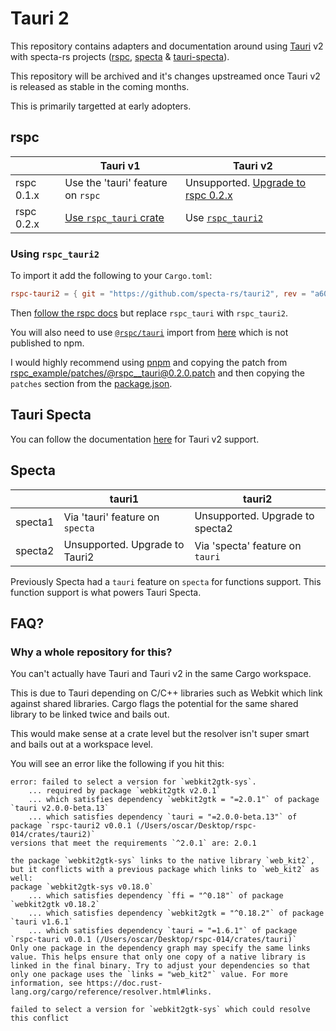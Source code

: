 # Tauri 2

This repository contains adapters and documentation around using [Tauri](https://tauri.app) v2 with specta-rs projects ([rspc](http://github.com/oscartbeaumont/rspc), [specta](https://github.com/oscartbeaumont/specta) & [tauri-specta](https://github.com/oscartbeaumont/tauri-specta)).

This repository will be archived and it's changes upstreamed once Tauri v2 is released as stable in the coming months.

This is primarily targetted at early adopters.

## rspc

|            | Tauri v1                                                          | Tauri v2                                                                                         |
| ---------- | ----------------------------------------------------------------- | ------------------------------------------------------------------------------------------------ |
| rspc 0.1.x | Use the 'tauri' feature on `rspc`                                 | Unsupported. [Upgrade to rspc 0.2.x](https://github.com/oscartbeaumont/rspc/releases/tag/v0.2.0) |
| rspc 0.2.x | [Use `rspc_tauri` crate](https://www.rspc.dev/integrations/tauri) | Use [`rspc_tauri2`](./rspc_tauri2)                                                               |

### Using `rspc_tauri2`

To import it add the following to your `Cargo.toml`:
```toml
rspc-tauri2 = { git = "https://github.com/specta-rs/tauri2", rev = "a605fbb7b77ba55ca310c20e2475fddb05fbc969" }
```

Then [follow the rspc docs](https://www.rspc.dev/integrations/tauri) but replace `rspc_tauri` with `rspc_tauri2`.

You will also need to use [`@rspc/tauri`](https://github.com/oscartbeaumont/tauri-specta/blob/main/docs/v2.md) import from [here](https://github.com/oscartbeaumont/rspc/tree/v0.x/packages/tauri2) which is not published to npm.

I would highly recommend using [pnpm](https://pnpm.io) and copying the patch from [rspc_example/patches/@rspc__tauri@0.2.0.patch](https://github.com/specta-rs/tauri2/blob/main/rspc_example/patches/%40rspc__tauri%400.2.0.patch) and then copying the `patches` section from the [package.json](https://github.com/specta-rs/tauri2/blob/0db5c136c68ca4ae13734a43c1980ca9cd81ab11/rspc_example/package.json#L23).

## Tauri Specta

You can follow the documentation [here](https://github.com/oscartbeaumont/tauri-specta/blob/main/docs/v2.md) for Tauri v2 support.

## Specta

|         | tauri1                          | tauri2                           |
| ------- | ------------------------------- | -------------------------------- |
| specta1 | Via 'tauri' feature on `specta` | Unsupported. Upgrade to specta2  |
| specta2 | Unsupported. Upgrade to Tauri2  | Via 'specta' feature on  `tauri` |

Previously Specta had a `tauri` feature on `specta` for functions support. This function support is what powers Tauri Specta.

## FAQ?

### Why a whole repository for this?

You can't actually have Tauri and Tauri v2 in the same Cargo workspace.

This is due to Tauri depending on C/C++ libraries such as Webkit which link against shared libraries. Cargo flags the potential for the same shared library to be linked twice and bails out.

This would make sense at a crate level but the resolver isn't super smart and bails out at a workspace level.

You will see an error like the following if you hit this:
```
error: failed to select a version for `webkit2gtk-sys`.
    ... required by package `webkit2gtk v2.0.1`
    ... which satisfies dependency `webkit2gtk = "=2.0.1"` of package `tauri v2.0.0-beta.13`
    ... which satisfies dependency `tauri = "=2.0.0-beta.13"` of package `rspc-tauri2 v0.0.1 (/Users/oscar/Desktop/rspc-014/crates/tauri2)`
versions that meet the requirements `^2.0.1` are: 2.0.1

the package `webkit2gtk-sys` links to the native library `web_kit2`, but it conflicts with a previous package which links to `web_kit2` as well:
package `webkit2gtk-sys v0.18.0`
    ... which satisfies dependency `ffi = "^0.18"` of package `webkit2gtk v0.18.2`
    ... which satisfies dependency `webkit2gtk = "^0.18.2"` of package `tauri v1.6.1`
    ... which satisfies dependency `tauri = "=1.6.1"` of package `rspc-tauri v0.0.1 (/Users/oscar/Desktop/rspc-014/crates/tauri)`
Only one package in the dependency graph may specify the same links value. This helps ensure that only one copy of a native library is linked in the final binary. Try to adjust your dependencies so that only one package uses the `links = "web_kit2"` value. For more information, see https://doc.rust-lang.org/cargo/reference/resolver.html#links.

failed to select a version for `webkit2gtk-sys` which could resolve this conflict
```
